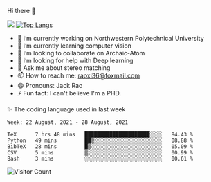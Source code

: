 Hi there 👋

![](https://github-readme-stats.vercel.app/api?username=Raohaocheng)
[![Top Langs](https://github-readme-stats.vercel.app/api/top-langs/?username=Raohaocheng&layout=compact)](https://github.com/anuraghazra/github-readme-stats)

- 🔭 I’m currently working on Northwestern Polytechnical University
- 🌱 I’m currently learning computer vision
- 👯 I’m looking to collaborate on Archaic-Atom
- 🤔 I’m looking for help with Deep learning
- 💬 Ask me about stereo matching
- 📫 How to reach me: raoxi36@foxmail.com
- 😄 Pronouns: Jack Rao
- ⚡ Fun fact: I can't believe I'm a PHD.

✨ The coding language used in last week
<!--START_SECTION:waka-->
```text
Week: 22 August, 2021 - 28 August, 2021

TeX      7 hrs 48 mins   █████████████████████░░░░   84.43 % 
Python   49 mins         ██▒░░░░░░░░░░░░░░░░░░░░░░   08.88 % 
BibTeX   28 mins         █▒░░░░░░░░░░░░░░░░░░░░░░░   05.09 % 
CSV      5 mins          ▒░░░░░░░░░░░░░░░░░░░░░░░░   00.99 % 
Bash     3 mins          ░░░░░░░░░░░░░░░░░░░░░░░░░   00.61 % 
```
<!--END_SECTION:waka-->

![Visitor Count](https://profile-counter.glitch.me/Raohaocheng/count.svg)
